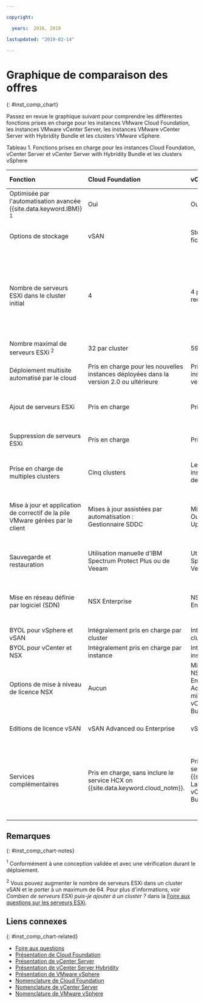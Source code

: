 ```yaml
---

copyright:

  years:  2016, 2019

lastupdated: "2019-02-14"

---
```


# Graphique de comparaison des offres
{: #inst_comp_chart}

Passez en revue le graphique suivant pour comprendre les différentes fonctions prises en charge pour les instances VMware Cloud Foundation, les instances VMware vCenter Server, les instances VMware vCenter Server with Hybridity Bundle et les clusters VMware vSphere.

Tableau 1. Fonctions prises en charge pour les instances Cloud Foundation, vCenter Server et vCenter Server with Hybridity Bundle et les clusters vSphere

| Fonction | Cloud Foundation | vCenter Server | vCenter Server with Hybridity | VMware vSphere |
|:---|:---|:---|:---|:--- |
| Optimisée par l'automatisation avancée {{site.data.keyword.IBM}} <sup>1</sup> | Oui | Oui | Oui | Non. Auto générée et configurée |
| Options de stockage | vSAN | Stockage vSAN ou de niveau fichier partagé (NFS) | vSAN | Stockage vSAN ou de niveau fichier partagé (NFS) |
| Nombre de serveurs ESXi dans le cluster initial | 4 | 4 pour vSAN et 2 au minimum (3 recommandé) pour NFS | 4 | 1 pour mise à l'échelle d'un cluster existant, 4 pour un nouveau cluster vSAN et 3 au minimum pour un nouveau cluster avec NFS |
| Nombre maximal de serveurs ESXi <sup>2</sup> | 32 par cluster | 59 par cluster | 59 par cluster | 60 par cluster |
| Déploiement multisite automatisé par le cloud | Pris en charge pour les nouvelles instances déployées dans la version 2.0 ou ultérieure | Pris en charge pour les nouvelles instances déployées dans la version 2.0 ou ultérieure | Pris en charge | Pris en charge. Configuration automatisée non incluse |
| Ajout de serveurs ESXi | Pris en charge | Pris en charge | Pris en charge | Pris en charge. Configuration automatisée non incluse |
| Suppression de serveurs ESXi | Pris en charge | Pris en charge | Pris en charge | Pris en charge. Configuration automatisée non incluse |
| Prise en charge de multiples clusters | Cinq clusters | Le nombre maximal dépend des instructions de dimensionnement de VMware | Le nombre maximal dépend des instructions de dimensionnement de VMware | Pris en charge. Configuration automatisée non incluse |
| Mise à jour et application de correctif de la pile VMware gérées par le client | Mises à jour assistées par automatisation :<br/>Gestionnaire SDDC | Mises à jour gérées par le client:<br/>Outils VMware natifs (VMware Update Manager) | Mises à jour gérées par le client:<br/>Outils VMware natifs (VMware Update Manager) | Mises à jour gérées par le client:<br/>Outils VMware natifs (VMware Update Manager) |
| Sauvegarde et restauration | Utilisation manuelle d'IBM Spectrum Protect Plus ou de Veeam | Utilisation manuelle d'IBM Spectrum Protect Plus ou de Veeam | Utilisation manuelle d'IBM Spectrum Protect Plus ou de Veeam | Solution de sauvegarde et de restauration non incluse |
| Mise en réseau définie par logiciel (SDN) | NSX Enterprise | NSX Base, Advanced ou Enterprise | NSX Advanced ou Enterprise | NSX Standard, Base ou Enterprise. Configuration automatisée non incluse |
| BYOL pour vSphere et vSAN | Intégralement pris en charge par cluster | Intégralement pris en charge par cluster | Non pris en charge | Pris en charge |
| BYOL pour vCenter et NSX | Intégralement pris en charge par instance | Intégralement pris en charge par instance | Non pris en charge | Pris en charge |
| Options de mise à niveau de licence NSX | Aucun | Mise à niveau disponible depuis NSX Base vers Advanced ou Enterprise et depuis NSX Advanced vers Enterprise La mise à niveau vers l'instance vCenter Server with Hybridity Bundle est disponible. | Mise à niveau disponible depuis NSX Advanced vers Enterprise  | Aucun |
| Editions de licence vSAN | vSAN Advanced ou Enterprise | vSAN Advanced ou Enterprise | vSAN Advanced ou Enterprise | vSAN Advanced ou Enterprise  |
| Services complémentaires | Pris en charge, sans inclure le service HCX on {{site.data.keyword.cloud_notm}}. | Pris en charge, sans inclure le service HCX on {{site.data.keyword.cloud_notm}}. La mise à niveau vers l'instance vCenter Server with Hybridity Bundle est disponible. | Pris en charge, avec le service HCX on {{site.data.keyword.cloud_notm}} inclus. | Non pris en charge par l'automatisation de cette solution, mais vous pouvez fournir et installer vos propres logiciels. |

## Remarques
{: #inst_comp_chart-notes}

<sup>1</sup> Conformément à une conception validée et avec une vérification durant le déploiement.

<sup>2</sup> Vous pouvez augmenter le nombre de serveurs ESXi dans un cluster vSAN et le porter à un maximum de 64. Pour plus d'informations, voir _Combien de serveurs ESXi puis-je ajouter à un cluster ?_ dans la [Foire aux questions sur les serveurs ESXi](/docs/services/vmwaresolutions/vmonic?topic=vmware-solutions-faq_esxi).

## Liens connexes
{: #inst_comp_chart-related}

* [Foire aux questions](/docs/services/vmwaresolutions/vmonic?topic=vmware-solutions-faq)
* [Présentation de Cloud Foundation](/docs/services/vmwaresolutions/sddc?topic=vmware-solutions-sd_cloudfoundationoverview)
* [Présentation de vCenter Server](/docs/services/vmwaresolutions/vcenter?topic=vmware-solutions-vc_vcenterserveroverview)
* [Présentation de vCenter Server Hybridity](/docs/services/vmwaresolutions/vcenter?topic=vmware-solutions-vc_hybrid_overview)
* [Présentation de VMware vSphere](/docs/services/vmwaresolutions/vsphere?topic=vmware-solutions-vs_vsphereclusteroverview)
* [Nomenclature de Cloud Foundation](/docs/services/vmwaresolutions/sddc?topic=vmware-solutions-sd_bom)
* [Nomenclature de vCenter Server](/docs/services/vmwaresolutions/vcenter?topic=vmware-solutions-vc_bom)
* [Nomenclature de VMware vSphere](/docs/services/vmwaresolutions/vsphere?topic=vmware-solutions-vs_bom)
